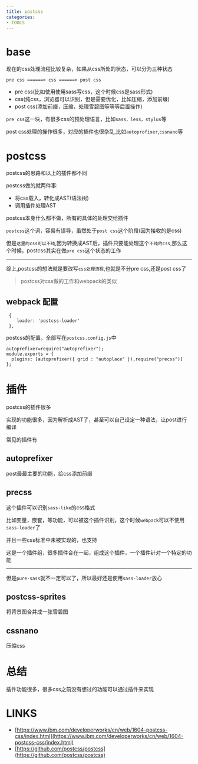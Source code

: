 ```yaml
---
title: postcss
categories: 
- TOOLS
---
```

# base

现在的css处理流程比较复杂，如果从css所处的状态，可以分为三种状态

```
pre css ======> css ======> post css
```

- pre css(比如使用使用sass写css，这个时候css是sass形式)
- css(纯css，浏览器可以识别，但是需要优化，比如压缩，添加前缀)
- post css(添加前缀，压缩，处理雪碧图等等等后置操作)


`pre css`这一块，有很多css的预处理语言，比如`sass，less，stylus`等

post css处理的操作很多，对应的插件也很杂乱,比如`autoprofixer`,`cssnano`等


# postcss

postcss的思路和以上的插件都不同


postcss做的就两件事:

- 将css载入，转化成AST(语法树)
- 调用插件处理AST

postcss本身什么都不做，所有的具体的处理交给插件

`postcss`这个词，容易有误导，虽然处于`post css`这个阶段(因为接收的是css)

但是`这里的css可以不纯`,因为转换成AST后，插件只要能处理这个`不纯的css`,那么这个时候，postcss其实在做`pre css`这个状态的工作

-------------

综上,postcss的想法就是要改写`css处理流程`,也就是不分pre css,还是post css了


> postcss对css做的工作和webpack的类似

## webpack 配置

```
 {
    loader: 'postcss-loader'
 },
```
postcss的配置，全部写在`postcss.config.js`中

```
autoprefixer=require("autoprefixer");
module.exports = {
  plugins: [autoprefixer({ grid : "autoplace" }),require("precss")]
};
```


# 插件

postcss的插件很多

实现的功能很多，因为解析成AST了，甚至可以自己设定一种语法，让post进行编译

常见的插件有

## autoprefixer

post最最主要的功能，给css添加前缀

## precss

这个插件可以识别`sass-like`的css格式

比如变量，嵌套，等功能，可以被这个插件识别，这个时候`webpack`可以不使用`sass-loader`了

并且一些css标准中未被实现的，也支持

这是一个插件组，很多插件合在一起，组成这个插件，一个插件针对一个特定的功能

---------------

但是`pure-sass`就不一定可以了，所以最好还是使用`sass-loader`放心

## postcss-sprites

将背景图合并成一张雪碧图


## cssnano

压缩css

# 总结
插件功能很多，很多css之前没有想过的功能可以通过插件来实现

# LINKS

- [https://www.ibm.com/developerworks/cn/web/1604-postcss-css/index.html](https://www.ibm.com/developerworks/cn/web/1604-postcss-css/index.html)
- [https://github.com/postcss/postcss](https://github.com/postcss/postcss)